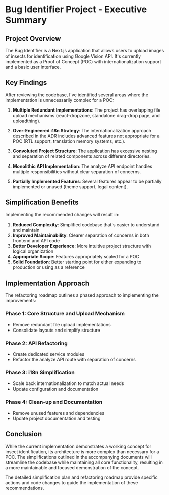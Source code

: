 # Bug Identifier Project - Executive Summary

## Project Overview
The Bug Identifier is a Next.js application that allows users to upload images of insects for identification using Google Vision API. It's currently implemented as a Proof of Concept (POC) with internationalization support and a basic user interface.

## Key Findings

After reviewing the codebase, I've identified several areas where the implementation is unnecessarily complex for a POC:

1. **Multiple Redundant Implementations**: The project has overlapping file upload mechanisms (react-dropzone, standalone drag-drop page, and uploadthing).

2. **Over-Engineered i18n Strategy**: The internationalization approach described in the ADR includes advanced features not appropriate for a POC (RTL support, translation memory systems, etc.).

3. **Convoluted Project Structure**: The application has excessive nesting and separation of related components across different directories.

4. **Monolithic API Implementation**: The analyze API endpoint handles multiple responsibilities without clear separation of concerns.

5. **Partially Implemented Features**: Several features appear to be partially implemented or unused (theme support, legal content).

## Simplification Benefits

Implementing the recommended changes will result in:

1. **Reduced Complexity**: Simplified codebase that's easier to understand and maintain
2. **Improved Maintainability**: Clearer separation of concerns in both frontend and API code
3. **Better Developer Experience**: More intuitive project structure with logical organization
4. **Appropriate Scope**: Features appropriately scaled for a POC
5. **Solid Foundation**: Better starting point for either expanding to production or using as a reference

## Implementation Approach

The refactoring roadmap outlines a phased approach to implementing the improvements:

### Phase 1: Core Structure and Upload Mechanism
- Remove redundant file upload implementations
- Consolidate layouts and simplify structure

### Phase 2: API Refactoring
- Create dedicated service modules
- Refactor the analyze API route with separation of concerns

### Phase 3: i18n Simplification
- Scale back internationalization to match actual needs
- Update configuration and documentation

### Phase 4: Clean-up and Documentation
- Remove unused features and dependencies
- Update project documentation and testing

## Conclusion

While the current implementation demonstrates a working concept for insect identification, its architecture is more complex than necessary for a POC. The simplifications outlined in the accompanying documents will streamline the codebase while maintaining all core functionality, resulting in a more maintainable and focused demonstration of the concept.

The detailed simplification plan and refactoring roadmap provide specific actions and code changes to guide the implementation of these recommendations.